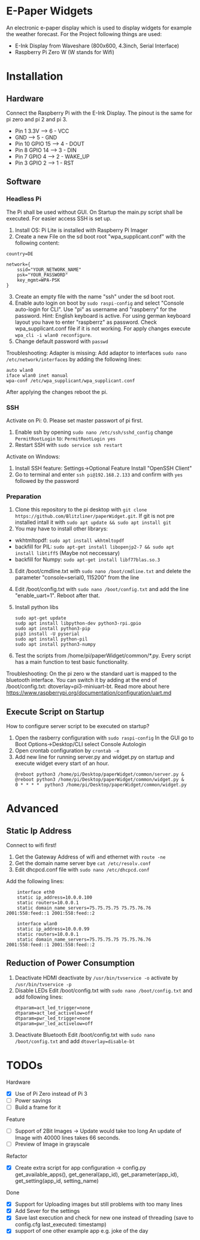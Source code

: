 # E-Paper Widgets
An electronic e-paper display which is used to display widgets for example the weather forecast.
For the Project following things are used:
- E-Ink Display from Waveshare (800x600, 4.3inch, Serial Interface)
- Raspberry Pi Zero W (W stands for Wifi)

# Installation
## Hardware
Connect the Raspberry Pi with the E-Ink Display. The pinout is the same for pi zero and pi 2 and pi 3.
- Pin 1 3.3V	--> 6 - VCC
- GND		--> 5 - GND
- Pin 10 GPIO 15	--> 4 - DOUT
- Pin 8 GPIO 14	--> 3 - DIN
- Pin 7 GPIO 4	--> 2 - WAKE_UP
- Pin 3 GPIO 2	--> 1 - RST

## Software
### Headless Pi
The Pi shall be used without GUI. On Startup the main.py script shall be executed. For easier access SSH is set up.
1. Install OS: Pi Lite is installed with Raspberry Pi Imager
2. Create a new File on the sd boot root "wpa_supplicant.conf" with the following content:
```
country=DE

network={
    ssid="YOUR_NETWORK_NAME"
    psk="YOUR_PASSWORD"
    key_mgmt=WPA-PSK
}
```
3. Create an empty file with the name "ssh" under the sd boot root.
4. Enable auto login on boot by ```sudo raspi-config``` and select "Console auto-login for CLI".  Use "pi" as username and "raspberry" for the password. Hint: English keyboard is active. For using german keyboard layout you have to enter "raspberrz" as password.
Check wpa_supplicant.conf file if it is not working. For apply changes execute ```wpa_cli -i wlan0 reconfigure```.
5. Change default password with ```passwd```

Troubleshooting:
Adapter is missing:
Add adaptor to interfaces ```sudo nano /etc/network/interfaces``` by adding the following lines:
```
auto wlan0
iface wlan0 inet manual
wpa-conf /etc/wpa_supplicant/wpa_supplicant.conf
```
After applying the changes reboot the pi.

### SSH
Activate on Pi:
0. Please set master passwort of pi first.
1. Enable ssh by opening ```sudo nano /etc/ssh/sshd_config``` change
```PermitRootLogin``` to: ```PermitRootLogin yes```
2. Restart SSH with ```sudo service ssh restart```

Activate on Windows:
1. Install SSH feature: 
   Settings->Optional Feature Install "OpenSSH Client"
2. Go to terminal and enter ```ssh pi@192.168.2.133``` and confirm with ```yes``` followed by the password

### Preparation
1. Clone this repository to the pi desktop with ```git clone https://github.com/Blitzliner/paperWidget.git```.
If git is not pre installed intall it with ```sudo apt update && sudo apt install git```
2. You may have to install other librarys:
- wkhtmltopdf: ```sudo apt install wkhtmltopdf```
- backfill for PIL: ```sudo apt-get install libopenjp2-7 && sudo apt install libtiff5``` (Maybe not neccessary)
- backfill for Numpy: ```sudo apt-get install libf77blas.so.3```

3. Edit /boot/cmdline.txt with ```sudo nano /boot/cmdline.txt``` and delete the parameter "console=serial0, 115200" from the line

4. Edit /boot/config.txt with ```sudo nano /boot/config.txt``` and add the line "enable_uart=1". Reboot after that.
   
5. Install python libs
   ```
   sudo apt-get update
   sudp apt install libpython-dev python3-rpi.gpio
   sudo apt install python3-pip
   pip3 install -U pyserial
   sudo apt install python-pil
   sudo apt install python3-numpy
   ```
6. Test the scripts from /home/pi/paperWidget/common/*.py. Every script has a main function to test basic functionality.

Troubleshooting:
On the pi zero w the standard uart is mapped to the bluetooth interface. You can switch it by adding at the end of /boot/config.txt: dtoverlay=pi3-miniuart-bt. Read more about here https://www.raspberrypi.org/documentation/configuration/uart.md
   
## Execute Script on Startup
How to configure server script to be executed on startup?
1. Open the rasberry configuration with ```sudo raspi-config``` 
   In the GUI go to Boot Options->Desktop/CLI select Console Autologin
2. Open crontab configuration by ```crontab -e```
3. Add new line for running server.py and widget.py on startup and execute widget every start of an hour.
   ```
   @reboot python3 /home/pi/Desktop/paperWidget/common/server.py &
   @reboot python3 /home/pi/Desktop/paperWidget/common/widget.py &
   0 * * * *  python3 /home/pi/Desktop/paperWidget/common/widget.py
   ```
   
# Advanced
## Static Ip Address
Connect to wifi first!
1. Get the Gateway Address of wifi and ethernet with ```route -ne```
2. Get the domain name server bye ```cat /etc/resolv.conf```
3. Edit dhcpcd.conf file with ```sudo nano /etc/dhcpcd.conf```

Add the following lines:
```
    interface eth0
    static ip_address=10.0.0.100
    static routers=10.0.0.1
    static domain_name_servers=75.75.75.75 75.75.76.76 2001:558:feed::1 2001:558:feed::2

    interface wlan0
    static ip_address=10.0.0.99
    static routers=10.0.0.1
    static domain_name_servers=75.75.75.75 75.75.76.76 2001:558:feed::1 2001:558:feed::2
``` 

## Reduction of Power Consumption
1. Deactivate HDMI
   deactivate by ```/usr/bin/tvservice -o```
   activate by ```/usr/bin/tvservice -p```
2. Disable LEDs
   Edit /boot/config.txt with ```sudo nano /boot/config.txt``` and add following lines:
    ```
    dtparam=act_led_trigger=none
    dtparam=act_led_activelow=off
    dtparam=pwr_led_trigger=none
    dtparam=pwr_led_activelow=off
    ```
3. Deactivate Bluetooth 
   Edit /boot/config.txt with ```sudo nano /boot/config.txt``` and add ```dtoverlay=disable-bt```

# TODOs
Hardware
- [x] Use of Pi Zero instead of Pi 3
- [ ] Power savings
- [ ] Build a frame for it

Feature
- [ ] Support of 2Bit Images -> Update would take too long
An update of Image with 40000 lines takes 66 seconds.
- [ ] Preview of Image in grayscale

Refactor
- [x] Create extra script for app configuration -> config.py get_available_apps(), get_general(app_id), get_parameter(app_id), get_setting(app_id, setting_name)

Done
- [x] Support for Uploading images but still problems with too many lines
- [x] Add Sever for the settings
- [x] Save last execution and check for new one instead of threading (save to config.cfg last_executed: timestamp)
- [x] support of one other example app e.g. joke of the day
